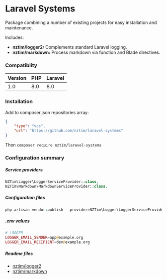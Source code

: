 # Laravel Systems

Package combining a number of existing projects for easy installation and maintenance.

Includes:

- **nztim/logger2:** Complements standard Laravel logging.
- **nztim/markdown:** Process markdown via function and Blade directives.

### Compatiblity

| Version | PHP  | Laravel |
| ------- | ---- | ------- |
| 1.0     | 8.0  | 8.0     |


### Installation

Add to composer.json repositories array:

```json
{
    "type": "vcs",
    "url": "https://github.com/nztim/laravel-systems"
}
```

Then `composer require nztim/laravel-systems`

### Configuration summary

##### Service providers

```php
NZTim\Logger\LoggerServiceProvider::class,
NZTim\Markdown\MarkdownServiceProvider::class,
```

##### Configuration files

```php
php artisan vendor:publish --provider=NZTim\Logger\LoggerServiceProvider
```

##### .env values

```php
# LOGGER
LOGGER_EMAIL_SENDER=app@example.org
LOGGER_EMAIL_RECIPIENT=dev@example.org
```

##### Readme files

- [nztim/logger2](/src/Logger/readme.md)
- [nztim/markdown](/src/Markdown/readme.md)
